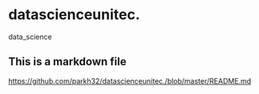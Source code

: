 
# datascienceunitec.
data_science

## This is a markdown file

https://github.com/parkh32/datascienceunitec./blob/master/README.md

